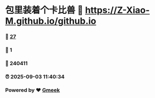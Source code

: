 # 包里装着个卡比兽 :link: https://Z-Xiao-M.github.io/github.io 
### :page_facing_up: [27](https://Z-Xiao-M.github.io/github.io/tag.html) 
### :speech_balloon: 1 
### :hibiscus: 240411 
### :alarm_clock: 2025-09-03 11:40:34 
### Powered by :heart: [Gmeek](https://github.com/Meekdai/Gmeek)
